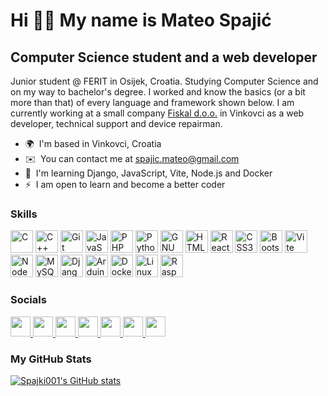 Hi 👋🏼 My name is Mateo Spajić
=============================

Computer Science student and a web developer
-------------------------------------------

Junior student @ FERIT in Osijek, Croatia. Studying Computer Science and on my way to bachelor's degree. I worked and know the basics (or a bit more than that) of every language and framework shown below. I am currently working at a small company <a href="https://fiskalna-blagajna.eu/">Fiskal d.o.o.</a> in Vinkovci as a web developer, technical support and device repairman.

*   🌍  I'm based in Vinkovci, Croatia
*   ✉️  You can contact me at [spajic.mateo@gmail.com](mailto:spajic.mateo@gmail.com)
*   🧠  I'm learning Django, JavaScript, Vite, Node.js and Docker
*   ⚡  I am open to learn and become a better coder

### Skills

<p align="left">
    <a href="https://docs.microsoft.com/en-us/cpp/?view=msvc-170" target="_blank" rel="noreferrer">
        <img src="https://raw.githubusercontent.com/danielcranney/readme-generator/main/public/icons/skills/c-colored.svg" width="36" height="36" alt="C" /></a>
    <a href="https://docs.microsoft.com/en-us/cpp/?view=msvc-170" target="_blank" rel="noreferrer">
        <img src="https://raw.githubusercontent.com/danielcranney/readme-generator/main/public/icons/skills/cplusplus-colored.svg" width="36" height="36" alt="C++" /></a>
    <a href="https://git-scm.com/" target="_blank" rel="noreferrer">
        <img src="https://raw.githubusercontent.com/danielcranney/readme-generator/main/public/icons/skills/git-colored.svg" width="36" height="36" alt="Git" /></a>
    <a href="https://developer.mozilla.org/en-US/docs/Web/JavaScript" target="_blank" rel="noreferrer">
        <img src="https://raw.githubusercontent.com/danielcranney/readme-generator/main/public/icons/skills/javascript-colored.svg" width="36" height="36" alt="JavaScript" /></a>
    <a href="https://www.php.net/" target="_blank" rel="noreferrer">
        <img src="https://raw.githubusercontent.com/danielcranney/readme-generator/main/public/icons/skills/php-colored.svg" width="36" height="36" alt="PHP" /></a>
    <a href="https://www.python.org/" target="_blank" rel="noreferrer">
        <img src="https://raw.githubusercontent.com/danielcranney/readme-generator/main/public/icons/skills/python-colored.svg" width="36" height="36" alt="Python" /></a>
    <a href="https://www.gnu.org/software/bash/" target="_blank" rel="noreferrer">
        <img src="https://raw.githubusercontent.com/danielcranney/readme-generator/main/public/icons/skills/gnubash.svg" width="36" height="36" alt="GNU Bash" /></a>
    <a href="https://developer.mozilla.org/en-US/docs/Glossary/HTML5" target="_blank" rel="noreferrer">
        <img src="https://raw.githubusercontent.com/danielcranney/readme-generator/main/public/icons/skills/html5-colored.svg" width="36" height="36" alt="HTML5" /></a>
    <a href="https://reactjs.org/" target="_blank" rel="noreferrer">
        <img src="https://raw.githubusercontent.com/danielcranney/readme-generator/main/public/icons/skills/react-colored.svg" width="36" height="36" alt="React" /></a>
    <a href="https://www.w3.org/TR/CSS/#css" target="_blank" rel="noreferrer">
        <img src="https://raw.githubusercontent.com/danielcranney/readme-generator/main/public/icons/skills/css3-colored.svg" width="36" height="36" alt="CSS3" /></a>
    <a href="https://getbootstrap.com/" target="_blank" rel="noreferrer">
        <img src="https://raw.githubusercontent.com/danielcranney/readme-generator/main/public/icons/skills/bootstrap-colored.svg" width="36" height="36" alt="Bootstrap" /></a>
    <a href="https://vitejs.dev/" target="_blank" rel="noreferrer">
        <img src="https://raw.githubusercontent.com/danielcranney/readme-generator/main/public/icons/skills/vite-colored.svg" width="36" height="36" alt="Vite" /></a>
    <a href="https://nodejs.org/en/" target="_blank" rel="noreferrer">
        <img src="https://raw.githubusercontent.com/danielcranney/readme-generator/main/public/icons/skills/nodejs-colored.svg" width="36" height="36" alt="NodeJS" /></a>
    <a href="https://www.mysql.com/" target="_blank" rel="noreferrer">
        <img src="https://raw.githubusercontent.com/danielcranney/readme-generator/main/public/icons/skills/mysql-colored.svg" width="36" height="36" alt="MySQL" /></a>
    <a href="https://www.djangoproject.com/" target="_blank" rel="noreferrer">
        <img src="https://raw.githubusercontent.com/danielcranney/readme-generator/main/public/icons/skills/django-colored.svg" width="36" height="36" alt="Django" /></a>
    <a href="https://store.arduino.cc/" target="_blank" rel="noreferrer">
        <img src="https://raw.githubusercontent.com/danielcranney/readme-generator/main/public/icons/skills/arduino-colored.svg" width="36" height="36" alt="Arduino" /></a>
    <a href="https://www.docker.com/" target="_blank" rel="noreferrer">
        <img src="https://raw.githubusercontent.com/danielcranney/readme-generator/main/public/icons/skills/docker-colored.svg" width="36" height="36" alt="Docker" /></a>
    <a href="https://www.linux.org" target="_blank" rel="noreferrer">
        <img src="https://raw.githubusercontent.com/danielcranney/readme-generator/main/public/icons/skills/linux-colored.svg" width="36" height="36" alt="Linux" /></a>
    <a href="https://www.raspberrypi.org/" target="_blank" rel="noreferrer">
        <img src="https://raw.githubusercontent.com/danielcranney/readme-generator/main/public/icons/skills/raspberrypi-colored.svg" width="36" height="36" alt="Raspberry Pi" /></a>
</p>

### Socials

<p align="left">
    <a href="https://discord.com/users/spajki001" target="_blank" rel="noreferrer">
        <picture>
        <source media="(prefers-color-scheme: dark)" srcset="https://raw.githubusercontent.com/danielcranney/readme-generator/main/public/icons/socials/discord.svg" />
        <source media="(prefers-color-scheme: light)" srcset="https://raw.githubusercontent.com/danielcranney/readme-generator/main/public/icons/socials/discord.svg" />
        <img src="https://raw.githubusercontent.com/danielcranney/readme-generator/main/public/icons/socials/discord.svg" width="32" height="32" />
        </picture>
    </a>
    <a href="https://www.facebook.com/mateo.spajic2002" target="_blank" rel="noreferrer">
        <picture>
        <source media="(prefers-color-scheme: dark)" srcset="https://raw.githubusercontent.com/danielcranney/readme-generator/main/public/icons/socials/facebook.svg" />
        <source media="(prefers-color-scheme: light)" srcset="https://raw.githubusercontent.com/danielcranney/readme-generator/main/public/icons/socials/facebook.svg" />
        <img src="https://raw.githubusercontent.com/danielcranney/readme-generator/main/public/icons/socials/facebook.svg" width="32" height="32" />
        </picture>
    </a>
    <a href="https://www.github.com/Spajki001" target="_blank" rel="noreferrer">
        <picture>
        <source media="(prefers-color-scheme: dark)" srcset="https://raw.githubusercontent.com/danielcranney/readme-generator/main/public/icons/socials/github-dark.svg" />
        <source media="(prefers-color-scheme: light)" srcset="https://raw.githubusercontent.com/danielcranney/readme-generator/main/public/icons/socials/github.svg" />
        <img src="https://raw.githubusercontent.com/danielcranney/readme-generator/main/public/icons/socials/github.svg" width="32" height="32" />
        </picture>
    </a>
    <a href="http://www.instagram.com/spajky001" target="_blank" rel="noreferrer">
        <picture>
        <source media="(prefers-color-scheme: dark)" srcset="https://raw.githubusercontent.com/danielcranney/readme-generator/main/public/icons/socials/instagram.svg" />
        <source media="(prefers-color-scheme: light)" srcset="https://raw.githubusercontent.com/danielcranney/readme-generator/main/public/icons/socials/instagram.svg" />
        <img src="https://raw.githubusercontent.com/danielcranney/readme-generator/main/public/icons/socials/instagram.svg" width="32" height="32" />
        </picture>
    </a>
    <a href="https://www.linkedin.com/in/mspajic" target="_blank" rel="noreferrer">
        <picture>
        <source media="(prefers-color-scheme: dark)" srcset="https://raw.githubusercontent.com/danielcranney/readme-generator/main/public/icons/socials/linkedin.svg" />
        <source media="(prefers-color-scheme: light)" srcset="https://raw.githubusercontent.com/danielcranney/readme-generator/main/public/icons/socials/linkedin.svg" />
        <img src="https://raw.githubusercontent.com/danielcranney/readme-generator/main/public/icons/socials/linkedin.svg" width="32" height="32" />
        </picture>
    </a>
    <a href="https://www.x.com/Spajki001" target="_blank" rel="noreferrer">
        <picture>
        <source media="(prefers-color-scheme: dark)" srcset="https://raw.githubusercontent.com/danielcranney/readme-generator/main/public/icons/socials/twitter-dark.svg" />
        <source media="(prefers-color-scheme: light)" srcset="https://raw.githubusercontent.com/danielcranney/readme-generator/main/public/icons/socials/twitter.svg" />
        <img src="https://raw.githubusercontent.com/danielcranney/readme-generator/main/public/icons/socials/twitter.svg" width="32" height="32" />
        </picture>
    </a>
    <a href="https://www.threads.net/@spajky001" target="_blank" rel="noreferrer">
        <picture>
        <source media="(prefers-color-scheme: dark)" srcset="https://raw.githubusercontent.com/danielcranney/readme-generator/main/public/icons/socials/threads-dark.svg" />
        <source media="(prefers-color-scheme: light)" srcset="https://raw.githubusercontent.com/danielcranney/readme-generator/main/public/icons/socials/threads.svg" />
        <img src="https://raw.githubusercontent.com/danielcranney/readme-generator/main/public/icons/socials/threads.svg" width="32" height="32" />
        </picture>
    </a>
</p>
    
### My GitHub Stats
<p align="left">
    <a href="http://www.github.com/Spajki001">
        <picture>
            <source media="(prefers-color-scheme: dark)" srcset="https://github-readme-stats.vercel.app/api?username=Spajki001&show_icons=true&hide=&count_private=true&title_color=1e6eeb&text_color=ffffff&icon_color=1e6eeb&bg_color=0c1017&hide_border=true&show_icons=true" />
            <source media="(prefers-color-scheme: light)" srcset="https://github-readme-stats.vercel.app/api?username=Spajki001&show_icons=true&hide=&count_private=true&title_color=1e6eeb&text_color=1e2228&icon_color=1e6eeb&bg_color=fefeff&hide_border=true&show_icons=true" />
            <img src="https://github-readme-stats.vercel.app/api?username=Spajki001&show_icons=true&hide=&count_private=true&title_color=1e6eeb&text_color=ffffff&icon_color=1e6eeb&bg_color=0c1017&hide_border=true&show_icons=true" alt="Spajki001's GitHub stats"/>
        </picture>
    </a>
</p>

<!-- Powered by <a href="https://www.profileme.dev/">ProfileMe.dev</a> -->
